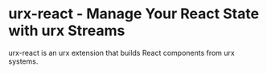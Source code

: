 # urx-react - Manage Your React State with urx Streams

urx-react is an urx extension that builds React components from urx systems.
